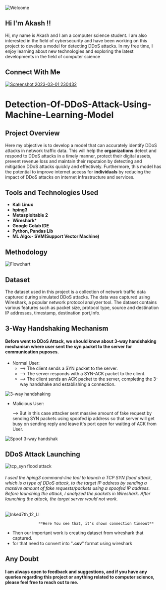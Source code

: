 

 ![Welcome](https://user-images.githubusercontent.com/97841784/222218618-8af6b657-4533-49dd-9f5c-ce31118a4a78.png)

                                

## Hi I'm Akash !!  


Hi, my name is Akash and I am a computer science student. I am also interested in the field of cybersecurity and have been working on this project to develop a model for detecting DDoS attacks. In my free time, I enjoy learning about new technologies and exploring the latest developments in the field of computer science

## Connect With Me

[![Screenshot 2023-03-01 230432](https://user-images.githubusercontent.com/97841784/222218069-91f2f6c2-c7af-4c8d-b828-865ef49843e4.png)
](https://www.linkedin.com/in/akash-chandra-sahu-54016818a/)   


# Detection-Of-DDoS-Attack-Using-Machine-Learning-Model




## Project Overview

Here my objective is to develop a model that can accurately identify DDoS attacks in network traffic data. This will help the **organizations** detect and respond to DDoS attacks in a timely manner, protect their digital assets, prevent revenue loss and maintain their reputaion by detecting and mitigation DDoS attacks quickly and effectively. Furthermore, this model has the potential to improve internet access for **individuals** by reducing the impact of DDoS attacks on internet infrastructure and services.

## Tools and Technologies Used

* **Kali Linux**
* **hping3**
* **Metasploitable 2**
* **Wireshark***
* **Google Colab IDE**
* **Python, Pandas Lib**
* **ML Algo:- SVM(Support Vector Machine)**

## Methodology



![Flowchart](https://user-images.githubusercontent.com/97841784/221419166-2c22e2b8-9220-445c-a94f-301a38da00e4.png)

## Dataset

The dataset used in this project is a collection of network traffic data captured during simulated DDoS attacks. 
The data was captured using Wireshark, a popular network protocol analyzer tool. The dataset contains various 
features such as packet size, protocol type, source and destination IP addresses, timestamp, destination port,Info.

## 3-Way Handshaking Mechanism
 #### Before went to DDoS Attack, we should know about 3-way handshaking mechanism where user sent the syn packet to the server for communication puposes. 
 * Normal User:
     * --> The client sends a SYN packet to the server.
     * --> The server responds with a SYN-ACK packet to the client.
     * --> The client sends an ACK packet to the server, completing the 3-way handshake and establishing a connection.
 
  ![3-way handshaking](https://user-images.githubusercontent.com/97841784/222208847-f88439b8-7c52-4417-988a-d9207639b38a.png)

     
 * Malicious User:
     
     --> But in this case attacker sent massive amount of fake request by sending SYN packets using spoofed ip address so that server will get busy on sending reply
         and leave it's port open for waiting of ACK from User.
         
         
  ![Spoof 3-way handshak](https://user-images.githubusercontent.com/97841784/222208939-5ac089de-f67a-46d3-a690-0763b47c6a5d.png)


## DDoS Attack Launching

![tcp_syn flood attack](https://user-images.githubusercontent.com/97841784/222155170-1c818fea-8984-4dce-87f6-5fc37baf68dc.jpg)


###### I used the hping3 command-line tool to launch a TCP SYN flood attack, which is a type of DDoS attack, to the target IP address by sending a massive amount of fake requests/packets using a spoofed IP address. Before launching the attack, I analyzed the packets in Wireshark. After launching the attack, the target server would not work.


![Inked7th_12_LI](https://user-images.githubusercontent.com/97841784/222158124-c46e186d-90ad-4905-8ae6-53ebea50ddcc.jpg)
                    
                   **Here You see that, it's shown connection timeout**
                   
* Then our important work is creating dataset from wireshark that captured.
* for that need to convert into "**.csv**" format using wireshark








## Any Doubt

#### I am always open to feedback and suggestions, and if you have any queries regarding this project or anything related to computer science, please feel free to reach out to me.
